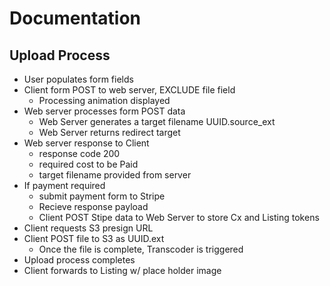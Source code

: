 # Documentation

## Upload Process

- User populates form fields
- Client form POST to web server, EXCLUDE file field
  - Processing animation displayed
- Web server processes form POST data
  - Web Server generates a target filename UUID.source_ext
  - Web Server returns redirect target
- Web server response to Client
  - response code 200
  - required cost to be Paid
  - target filename provided from server
- If payment required
  - submit payment form to Stripe
  - Recieve response payload
  - Client POST Stipe data to Web Server to store Cx and Listing tokens
- Client requests S3 presign URL
- Client POST file to S3 as UUID.ext
  - Once the file is complete, Transcoder is triggered
- Upload process completes
- Client forwards to Listing w/ place holder image 

